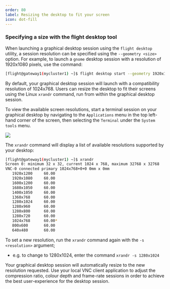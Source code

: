 ```yaml
---
order: 80
label: Resizing the desktop to fit your screen
icon: dot-fill
---
```




### Specifying a size with the flight desktop tool

When launching a graphical desktop session using the ``flight desktop`` utility, a session resolution can be specified using the ``--geometry <size>`` option. For example, to launch a ``gnome`` desktop session with a resolution of 1920x1080 pixels, use the command:

```bash
[flight@gateway1(mycluster1) ~]$ flight desktop start --geometry 1920x1080 gnome
```

By default, your graphical desktop session will launch with a compatibility resolution of 1024x768. Users can resize the desktop to fit their screens using the Linux ``xrandr`` command, run from within the graphical desktop session.

To view the available screen resolutions, start a terminal session on your graphical desktop by navigating to the ``Applications`` menu in the top left-hand corner of the screen, then selecting the ``Terminal`` under the ``System tools`` menu.

![](https://use.openflighthpc.org/_images/startingterminal.png)

The ``xrandr`` command will display a list of available resolutions supported by your desktop:

```bash
[flight@gateway1(mycluster1) ~]$ xrandr
Screen 0: minimum 32 x 32, current 1024 x 768, maximum 32768 x 32768
VNC-0 connected primary 1024x768+0+0 0mm x 0mm
   1920x1200     60.00
   1920x1080     60.00
   1600x1200     60.00
   1680x1050     60.00
   1400x1050     60.00
   1360x768      60.00
   1280x1024     60.00
   1280x960      60.00
   1280x800      60.00
   1280x720      60.00
   1024x768      60.00*
   800x600       60.00
   640x480       60.00
```
To set a new resolution, run the `xrandr` command again with the `-s <resolution>` argument;

- e.g. to change to 1280x1024, enter the command `xrandr -s 1280x1024`

Your graphical desktop session will automatically resize to the new resolution requested. Use your local VNC client application to adjust the compression ratio, colour depth and frame-rate sessions in order to achieve the best user-experience for the desktop session.